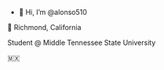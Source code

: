 - 👋 Hi, I’m @alonso510

📍 Richmond, California 


Student @ Middle Tennessee State University

🇲🇽

<!---
alonso510/alonso510 is a ✨ special ✨ repository because its `README.md` (this file) appears on your GitHub profile.
You can click the Preview link to take a look at your changes.
--->
